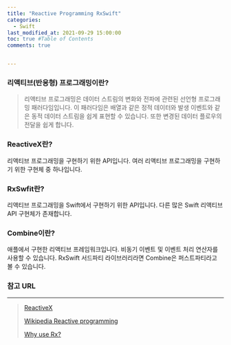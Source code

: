 ```yaml
---
title: "Reactive Programming RxSwift"
categories:
  - Swift
last_modified_at: 2021-09-29 15:00:00
toc: true #Table of Contents
comments: true


---
```


### 리액티브(반응형) 프로그래밍이란?

>   리액티브 프로그래밍은 데이터 스트림의 변화와 전파에 관련된 선언형 프로그래밍 패러다임입니다. 이 패러다임은 배열과 같은 정적 데이터와 발생 이벤트와 같은 동적 데이터 스트림을 쉽게 표현할 수 있습니다. 또한 변경된 데이터 플로우의 전달을 쉽게 합니다.

### ReactiveX란?

리액티브 프로그래밍을 구현하기 위한 API입니다. 여러 리액티브 프로그래밍을 구현하기 위한 구현체 중 하나입니다.

### RxSwfit란?

리액티브 프로그래밍을 Swift에서 구현하기 위한 API입니다. 다른 많은 Swift 리액티브 API 구현체가 존재합니다.

### Combine이란?

애플에서 구현한 리액티브 프레임워크입니다. 비동기 이벤트 및 이벤트 처리 연산자를 사용할 수 있습니다. RxSwift 서드파티 라이브러리라면 Combine은 퍼스트파티라고 볼 수 있습니다.

### 참고 URL

---

> [ReactiveX](http://reactivex.io/)
>
> [Wikipedia Reactive programming](https://en.wikipedia.org/wiki/Reactive_programming)
>
> [Why use Rx?](https://zeddios.tistory.com/689)

